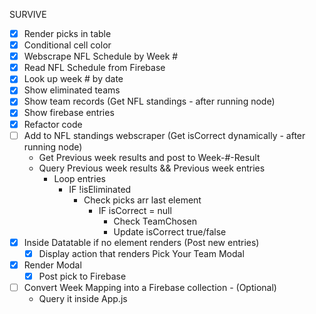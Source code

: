 SURVIVE

- [x] Render picks in table
- [x] Conditional cell color
- [x] Webscrape NFL Schedule by Week #
- [x] Read NFL Schedule from Firebase
- [x] Look up week # by date
- [x] Show eliminated teams
- [x] Show team records (Get NFL standings - after running node)
- [x] Show firebase entries
- [x] Refactor code
- [ ] Add to NFL standings webscraper (Get isCorrect dynamically - after running node)
    - Get Previous week results and post to Week-#-Result
    - Query Previous week results && Previous week entries
        - Loop entries 
            - IF !isEliminated 
                - Check picks arr last element
                    - IF isCorrect = null
                        - Check TeamChosen
                        - Update isCorrect true/false
- [x] Inside Datatable if no element renders (Post new entries)
    - [x] Display action that renders Pick Your Team Modal
- [x] Render Modal
    - [x] Post pick to Firebase
- [ ] Convert Week Mapping into a Firebase collection - (Optional)
    - Query it inside App.js